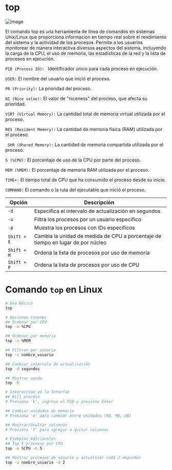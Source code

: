 # top

![image](https://github.com/Scosrom/monitorizacion/assets/114906778/a2ab92f3-ae9f-478f-bfab-abeee75e0120)


El comando top es una herramienta de línea de comandos en sistemas Unix/Linux que proporciona información en tiempo real sobre el rendimiento del sistema y la actividad de los procesos. Permite a los usuarios monitorear de manera interactiva diversos aspectos del sistema, incluyendo la carga de la CPU, el uso de memoria, las estadísticas de la red y la lista de procesos en ejecución.

<code>PID (Process ID): </code> Identificador único para cada proceso en ejecución.

<code>USER:</code> El nombre del usuario que inició el proceso.

<code>PR (Priority):</code> La prioridad del proceso.

<code>NI (Nice value):</code> El valor de "niceness" del proceso, que afecta su prioridad.

<code>VIRT (Virtual Memory):</code> La cantidad total de memoria virtual utilizada por el proceso.

<code>RES (Resident Memory):</code> La cantidad de memoria física (RAM) utilizada por el proceso.

<code> SHR (Shared Memory):</code> La cantidad de memoria compartida utilizada por el proceso.

<code>S (%CPU):</code> El porcentaje de uso de la CPU por parte del proceso.

<code>MEM (%MEM):</code> El porcentaje de memoria RAM utilizada por el proceso.

<code>TIME+:</code> El tiempo total de CPU que ha consumido el proceso desde su inicio.

<code>COMMAND:</code> El comando o la ruta del ejecutable que inició el proceso.

| Opción         | Descripción                                   |
| --------------- | --------------------------------------------- |
| `-d`            | Especifica el intervalo de actualización en segundos  |
| `-u`            | Filtra los procesos por un usuario específico  |
| `-p`            | Muestra los procesos con IDs específicos      |
| `Shift + E`     | Cambia la unidad de medida de CPU a porcentaje de tiempo en lugar de por núcleo  |
| `Shift + M`     | Ordena la lista de procesos por uso de memoria  |
| `Shift + P`     | Ordena la lista de procesos por uso de CPU      |

# Comando `top` en Linux

```bash
# Uso Básico
top

# Opciones Comunes
## Ordenar por CPU
top -o %CPU

## Ordenar por memoria
top -o %MEM

## Filtrar por usuario
top -u nombre_usuario

## Cambiar intervalo de actualización
top -d segundos

## Mostrar ayuda
top -h

# Interacción en la Interfaz
## Kill proceso
# Presiona 'k', ingresa el PID y presiona Enter

## Cambiar unidades de memoria
# Presiona 'e' para cambiar entre unidades (KB, MB, GB)

## Mostrar/Ocultar columnas
# Presiona 'f' para agregar o quitar columnas

# Ejemplos Adicionales
## Top 5 procesos por CPU
top -o %CPU -n 5

## Mostrar procesos de usuario y actualizar cada 2 segundos
top -u nombre_usuario -d 2
